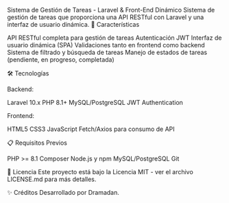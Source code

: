 Sistema de Gestión de Tareas - Laravel & Front-End Dinámico
Sistema de gestión de tareas que proporciona una API RESTful con Laravel y una interfaz de usuario dinámica.
🚀 Características

API RESTful completa para gestión de tareas
Autenticación JWT
Interfaz de usuario dinámica (SPA)
Validaciones tanto en frontend como backend
Sistema de filtrado y búsqueda de tareas
Manejo de estados de tareas (pendiente, en progreso, completada)

🛠️ Tecnologías

Backend:

Laravel 10.x
PHP 8.1+
MySQL/PostgreSQL
JWT Authentication


Frontend:

HTML5
CSS3
JavaScript
Fetch/Axios para consumo de API



📋 Requisitos Previos

PHP >= 8.1
Composer
Node.js y npm
MySQL/PostgreSQL
Git

📄 Licencia
Este proyecto está bajo la Licencia MIT - ver el archivo LICENSE.md para más detalles.

✨ Créditos
Desarrollado por Dramadan.
